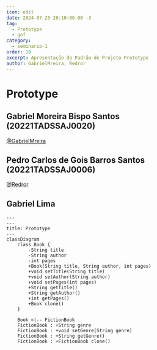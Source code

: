 ```yaml
---
icon: edit
date: 2024-07-25 20:10:00.00 -3
tag:
  - Prototype
  - gof
category:
  - seminario-1
order: 10
excerpt: Apresentação do Padrão de Projeto Prototype
author: GabrielMreira, Redror
---
```


# Prototype

## Gabriel Moreira Bispo Santos (20221TADSSAJ0020)
[@GabrielMreira](https://github.com/GabrielMreira)

<!-- @include: ../../../includes/seminario-1-GabrielMreira/README.md -->


## Pedro Carlos de Gois Barros Santos (20221TADSSAJ0006)
[@Redror](https://github.com/Redror)

<!-- @include: ../../../includes/seminario-1-Redror/README.md -->
## Gabriel Lima
```mermaid
---
---
title: Prototype
---
classDiagram
    class Book {
        -String title
        -String author
        -int pages
        +Book(String title, String author, int pages)
        +void setTitle(String title)
        +void setAuthor(String author)
        +void setPages(int pages)
        +String getTitle()
        +String getAuthor()
        +int getPages()
        +Book clone()
    }

    Book <|-- FictionBook
    FictionBook : +String genre
    FictionBook : +void setGenre(String genre)
    FictionBook : +String getGenre()
    FictionBook : +FictionBook clone()

```
